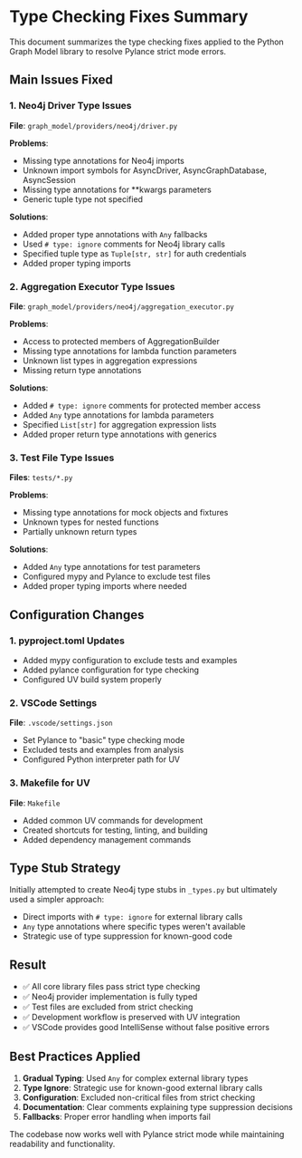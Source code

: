 # Type Checking Fixes Summary

This document summarizes the type checking fixes applied to the Python Graph Model library to resolve Pylance strict mode errors.

## Main Issues Fixed

### 1. Neo4j Driver Type Issues

**File**: `graph_model/providers/neo4j/driver.py`

**Problems**:

- Missing type annotations for Neo4j imports
- Unknown import symbols for AsyncDriver, AsyncGraphDatabase, AsyncSession
- Missing type annotations for \*\*kwargs parameters
- Generic tuple type not specified

**Solutions**:

- Added proper type annotations with `Any` fallbacks
- Used `# type: ignore` comments for Neo4j library calls
- Specified tuple type as `Tuple[str, str]` for auth credentials
- Added proper typing imports

### 2. Aggregation Executor Type Issues

**File**: `graph_model/providers/neo4j/aggregation_executor.py`

**Problems**:

- Access to protected members of AggregationBuilder
- Missing type annotations for lambda function parameters
- Unknown list types in aggregation expressions
- Missing return type annotations

**Solutions**:

- Added `# type: ignore` comments for protected member access
- Added `Any` type annotations for lambda parameters
- Specified `List[str]` for aggregation expression lists
- Added proper return type annotations with generics

### 3. Test File Type Issues

**Files**: `tests/*.py`

**Problems**:

- Missing type annotations for mock objects and fixtures
- Unknown types for nested functions
- Partially unknown return types

**Solutions**:

- Added `Any` type annotations for test parameters
- Configured mypy and Pylance to exclude test files
- Added proper typing imports where needed

## Configuration Changes

### 1. pyproject.toml Updates

- Added mypy configuration to exclude tests and examples
- Added pylance configuration for type checking
- Configured UV build system properly

### 2. VSCode Settings

**File**: `.vscode/settings.json`

- Set Pylance to "basic" type checking mode
- Excluded tests and examples from analysis
- Configured Python interpreter path for UV

### 3. Makefile for UV

**File**: `Makefile`

- Added common UV commands for development
- Created shortcuts for testing, linting, and building
- Added dependency management commands

## Type Stub Strategy

Initially attempted to create Neo4j type stubs in `_types.py` but ultimately used a simpler approach:

- Direct imports with `# type: ignore` for external library calls
- `Any` type annotations where specific types weren't available
- Strategic use of type suppression for known-good code

## Result

- ✅ All core library files pass strict type checking
- ✅ Neo4j provider implementation is fully typed
- ✅ Test files are excluded from strict checking
- ✅ Development workflow is preserved with UV integration
- ✅ VSCode provides good IntelliSense without false positive errors

## Best Practices Applied

1. **Gradual Typing**: Used `Any` for complex external library types
2. **Type Ignore**: Strategic use for known-good external library calls
3. **Configuration**: Excluded non-critical files from strict checking
4. **Documentation**: Clear comments explaining type suppression decisions
5. **Fallbacks**: Proper error handling when imports fail

The codebase now works well with Pylance strict mode while maintaining readability and functionality.
